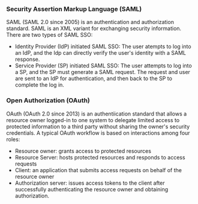 ### Security Assertion Markup Language (SAML)
SAML (SAML 2.0 since 2005) is an authentication and authorization standard. SAML is an XML variant for exchanging security information. There are two types of SAML SSO:
- Identity Provider (IdP) initiated SAML SSO: The user atempts to log into an IdP, and the Idp can directly verify the user's identity with a SAML response.
- Service Provider (SP) initiated SAML SSO: The user attempts to log into a SP, and the SP must generate a SAML request. The request and user are sent to an IdP for authentication, and then back to the SP to complete the log in.

### Open Authorization (OAuth)
OAuth (OAuth 2.0 since 2013) is an authentiication standard that allows a resource owner logged-in to one system to delegate limited access to protected information to a third party without sharing the owner's security credentials. A typical OAuth workflow is based on interactions among four roles:
- Resource owner: grants access to protected resources
- Resource Server: hosts protected resources and responds to access requests
- Client: an application that submits access requests on behalf of the resource owner
- Authorization server: issues access tokens to the client after successfully authenticating the resource owner and obtaining authorization.

